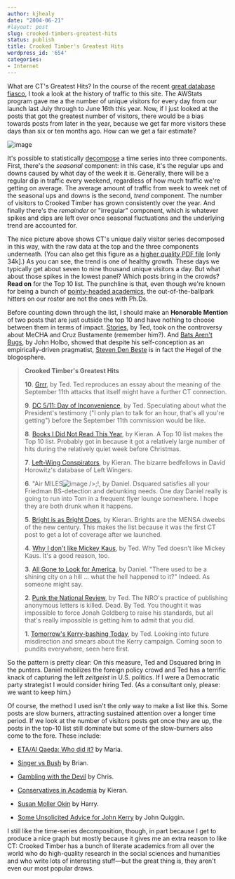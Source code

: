 ```yaml
---
author: kjhealy
date: "2004-06-21"
#layout: post
slug: crooked-timbers-greatest-hits
status: publish
title: Crooked Timber's Greatest Hits
wordpress_id: '654'
categories:
- Internet
---
```


What are CT's Greatest Hits? In the course of the recent [great database fiasco](http://www.crookedtimber.org/archives/002042.html), I took a look at the history of traffic to this site. The AWStats program gave me a the number of unique visitors for every day from our launch last July through to June 16th this year. Now, if I just looked at the posts that got the greatest number of visitors, there would be a bias towards posts from later in the year, because we get far more visitors these days than six or ten months ago. How can we get a fair estimate?

![image](http://www.kieranhealy.org/files/misc/ct-decomposition.png)

It's possible to statistically [decompose](http://www.jos.nu/Articles/abstract.asp?article=613) a time series into three components. First, there's the *seasonal* component: in this case, it's the regular ups and downs caused by what day of the week it is. Generally, there will be a regular dip in traffic every weekend, regardless of how much traffic we're getting on average. The average amount of traffic from week to week net of the seasonal ups and downs is the second, *trend* component. The number of visitors to Crooked Timber has grown consistently over the year. And finally there's the *remainder* or "irregular" component, which is whatever spikes and dips are left over once seasonal fluctuations and the underlying trend are accounted for.

The nice picture above shows CT's unique daily visitor series decomposed in this way, with the raw data at the top and the three components underneath. (You can also get this figure as a [higher quality PDF file](http://www.kieranhealy.org/files/misc/ct-decomposition.pdf) [only 34k].) As you can see, the trend is one of healthy growth. These days we typically get about seven to nine thousand unique visitors a day. But what about those spikes in the lowest panel? Which posts bring in the crowds? **Read on** for the Top 10 list. The punchline is that, even though we're known for being a bunch of [pointy-headed academics](http://www.matthewyglesias.com/archives/week_2004_01_25.html#002424), the out-of-the-ballpark hitters on our roster are not the ones with Ph.Ds.

Before counting down through the list, I should make an **Honorable Mention** of two posts that are just outside the top 10 and have nothing to choose between them in terms of impact. [Stories](http://www.crookedtimber.org/archives/000426.html), by Ted, took on the controversy about MeCHA and Cruz Bustamente (remember him?). And [Bats Aren't Bugs](http://www.crookedtimber.org/archives/001810.html), by John Holbo, showed that despite his self-conception as an empirically-driven pragmatist, [Steven Den Beste](http://www.denbeste.nu/) is in fact the Hegel of the blogosphere.

> **Crooked Timber's Greatest Hits**
>
> 
>  **10**. [Grrr](http://www.crookedtimber.org/archives/000801.html), by Ted. Ted reproduces an essay about the meaning of the September 11th attacks that itself might have a further CT connection.
>
> **9**. [DC 5/11: Day of Inconvenience](http://www.crookedtimber.org/archives/001483.html), by Ted. Speculating about what the President's testimony ("I only plan to talk for an hour, that's all you're getting") before the September 11th commission would be like.
>
> **8**. [Books I Did Not Read This Year](http://www.crookedtimber.org/archives/001011.html), by Kieran. A Top 10 list makes the Top 10 list. Probably got in because it got a relatively large number of hits during the relatively quiet week before Christmas.
>
> **7**. [Left-Wing Conspirators](http://crookedtimber.henryfarrell.net/archives/001337.html), by Kieran. The bizarre bedfellows in David Horowitz's database of Left Wingers.
>
> **6**. "Air MILES![image](!) /\>;!, by Daniel. Dsquared satisfies all your Friedman BS-detection and debunking needs. One day Daniel really is going to run into Tom in a frequent flyer lounge somewhere. I hope they are both drunk when it happens.
>
> **5**. [Bright is as Bright Does](http://www.crookedtimber.org/archives/000239.html), by Kieran. Brights are the MENSA dweebs of the new century. This makes the list because it was the first CT post to get a lot of coverage after we launched.
>
> **4**. [Why I don't like Mickey Kaus](http://www.crookedtimber.org/archives/001783.html), by Ted. Why Ted doesn't like Mickey Kaus. It's a good reason, too.
>
> **3**. [All Gone to Look for America](http://www.crookedtimber.org/archives/001904.html), by Daniel. "There used to be a shining city on a hill … what the hell happened to it?" Indeed. As someone might say.
>
> **2**. [Punk the National Review](http://www.crookedtimber.org/archives/001255.html), by Ted. The NRO's practice of publishing anonymous letters is killed. Dead. By Ted. You thought it was impossible to force Jonah Goldberg to raise his standards, but all that's really impossible is getting him to admit that you did.
>
> **1**. [Tomorrow's Kerry-bashing Today](http://crookedtimber.henryfarrell.net/archives/002020.html), by Ted. Looking into future misdirection and smears about the Kerry campaign. Coming soon to pundits everywhere, seen here first.

So the pattern is pretty clear: On this measure, Ted and Dsquared bring in the punters. Daniel mobilizes the foreign policy crowd and Ted has a terrific knack of capturing the left *zeitgeist* in U.S. politics. If I were a Democratic party strategist I would consider hiring Ted. (As a consultant only, please: we want to keep him.)

Of course, the method I used isn't the only way to make a list like this. Some posts are slow burners, attracting sustained attention over a longer time period. If we look at the number of visitors posts get once they are up, the posts in the top-10 list still dominate but some of the slow-burners also come to the fore. These include:

-   [ETA/Al Qaeda: Who did it?](http://www.crookedtimber.org/archives/001509.html) by Maria.

-   [Singer vs Bush](http://www.crookedtimber.org/archives/001297.html) by Brian.

-   [Gambling with the Devil](http://www.crookedtimber.org/archives/000763.html) by Chris.

-   [Conservatives in Academia](http://www.crookedtimber.org/archives/001304.html) by Kieran.

-   [Susan Moller Okin](http://crookedtimber.henryfarrell.net/archives/001486.html) by Harry.

-   [Some Unsolicited Advice for John Kerry](http://www.crookedtimber.org/archives/001454.html) by John Quiggin.

I still like the time-series decomposition, though, in part because I get to produce a nice graph but mostly because it gives me an extra reason to like CT: Crooked Timber has a bunch of literate academics from all over the world who do high-quality research in the social sciences and humanities and who write lots of interesting stuff—but the great thing is, they aren't even our most popular draws.
